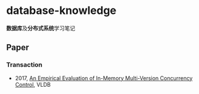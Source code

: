 # database-knowledge

**数据库**及**分布式系统**学习笔记

## Paper

### Transaction

- 2017, [An Empirical Evaluation of In-Memory Multi-Version Concurrency Control](paper/An%20Empirical%20Evaluation%20of%20In-Memory%20Multi-Version%20Concurrency%20Control), VLDB
